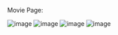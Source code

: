 Movie Page:

![image](https://github.com/user-attachments/assets/5a5308cc-5074-410b-ab3b-22019c108483)
![image](https://github.com/user-attachments/assets/7ad68ae0-50dc-4dfb-a2e1-0052c835f791)
![image](https://github.com/user-attachments/assets/2c38d414-64e5-4ba8-8e1c-8291bd7a67a8)
![image](https://github.com/user-attachments/assets/a686dbc9-d0e2-44fa-ba50-6ab2771e8fa3)
